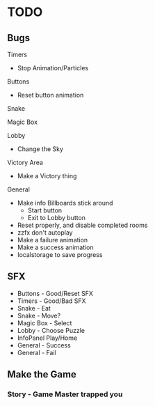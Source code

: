 # TODO

## Bugs

Timers

-   Stop Animation/Particles

Buttons

-   Reset button animation

Snake

Magic Box

Lobby

-   Change the Sky

Victory Area

-   Make a Victory thing

General

-   Make info Billboards stick around
    -   Start button
    -   Exit to Lobby button
-   Reset properly, and disable completed rooms
-   zzfx don't autoplay
-   Make a failure animation
-   Make a success animation
-   localstorage to save progress

## SFX

-   Buttons - Good/Reset SFX
-   Timers - Good/Bad SFX
-   Snake - Eat
-   Snake - Move?
-   Magic Box - Select
-   Lobby - Choose Puzzle
-   InfoPanel Play/Home
-   General - Success
-   General - Fail

## Make the Game

### Story - Game Master trapped you
